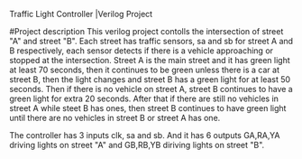 Traffic Light Controller |Verilog Project 

#Project description
This verilog project contolls the intersection of street "A" and street "B". Each street has traffic sensors, sa and sb for street A and B respectively, each sensor detects if there is a vehicle approaching or stopped at the intersection. Street A is the main street and it has green light at least 70 seconds, then it continues to be green unless there is a car at street B, then the light changes and street B has a green light for at least 50 seconds. Then if there is no vehicle on street A, street B continues to have a green light for extra 20 seconds. After that if there are still no vehicles in street A while steet B has ones, then street B continues to have green light until there are no vehicles in street B or street A has one.

The controller has 3 inputs clk, sa and sb. And it has 6 outputs GA,RA,YA driving lights on street "A" and GB,RB,YB diriving lights on street "B".